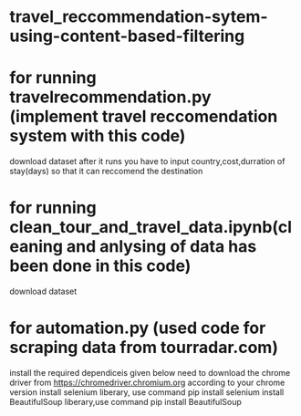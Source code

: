 # travel_reccommendation-sytem-using-content-based-filtering

# for running travelrecommendation.py (implement travel reccomendation system with this code)
download dataset
after it runs you have to input country,cost,durration of stay(days) so that it can reccomend the destination

# for running clean_tour_and_travel_data.ipynb(cleaning and anlysing of data has been done in this code)
download dataset

# for automation.py (used code for scraping data from tourradar.com)
install the required dependiceis given below
need to download the chrome driver from https://chromedriver.chromium.org according to your chrome version
install selenium liberary, use command pip install selenium
install BeautifulSoup liberary,use command pip install BeautifulSoup
